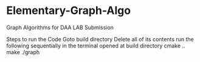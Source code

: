 # Elementary-Graph-Algo
Graph Algorithms for DAA LAB Submission

Steps to run the Code
Goto build directory
Delete all of its contents
run the following sequentially in the terminal opened at build directory
    cmake ..
    make
    ./graph
